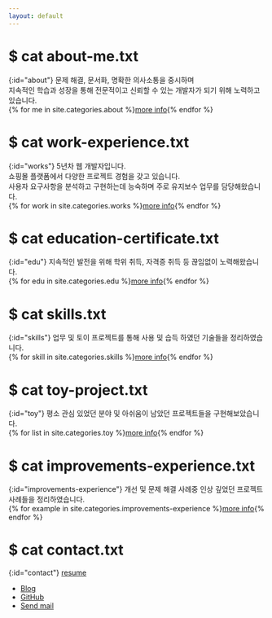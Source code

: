 ```yaml
---
layout: default
---
```


# $ cat about-me.txt
{:id="about"}
문제 해결, 문서화, 명확한 의사소통을 중시하며 <br />
지속적인 학습과 성장을 통해 전문적이고 신뢰할 수 있는 개발자가 되기 위해 노력하고 있습니다.<br />
{% for me in site.categories.about %}<a href="{{ me.url }}" title="{{ me.description }}">more info</a>{% endfor %}

# $ cat work-experience.txt
{:id="works"}
5년차 웹 개발자입니다.<br />
쇼핑몰 플랫폼에서 다양한 프로젝트 경험을 갖고 있습니다.<br />
사용자 요구사항을 분석하고 구현하는데 능숙하며 주로 유지보수 업무를 담당해왔습니다.<br />
{% for work in site.categories.works %}<a href="{{ work.url }}" title="{{ work.description }}">more info</a>{% endfor %}

# $ cat education-certificate.txt
{:id="edu"}
지속적인 발전을 위해 학위 취득, 자격증 취득 등 끊임없이 노력해왔습니다.<br />
{% for edu in site.categories.edu %}<a href="{{ edu.url }}" title="{{ edu.description }}">more info</a>{% endfor %}

# $ cat skills.txt
{:id="skills"}
업무 및 토이 프로젝트를 통해 사용 및 습득 하였던 기술들을 정리하였습니다.<br />
{% for skill in site.categories.skills %}<a href="{{ skill.url }}" title="{{ skill.description }}">more info</a>{% endfor %}

# $ cat toy-project.txt
{:id="toy"}
평소 관심 있었던 분야 및 아쉬움이 남았던 프로젝트들을 구현해보았습니다.<br />
{% for list in site.categories.toy %}<a href="{{ list.url }}" title="{{ list.description }}">more info</a>{% endfor %}

# $ cat improvements-experience.txt
{:id="improvements-experience"}
개선 및 문제 해결 사례중 인상 깊었던 프로젝트 사례들을 정리하였습니다.<br />
{% for example in site.categories.improvements-experience %}<a href="{{ example.url }}" title="{{ example.description }}">more info</a>{% endfor %}

# $ cat contact.txt
{:id="contact"}
[resume](https://ekgus419.github.io/myportfolio/portfolio.pdf)<br />
<ul>
<li><a href="https://dh-0419.tistory.com" target="_blank" title="Blog">Blog</a></li>
<li><a href="https://github.com/ekgus419" target="_blank" title="GitHub">GitHub</a></li>
<li><a href="mailto:ekgus419@gmail.com" target="_blank" title="제게 연락해주세요!">Send mail</a></li>
</ul>